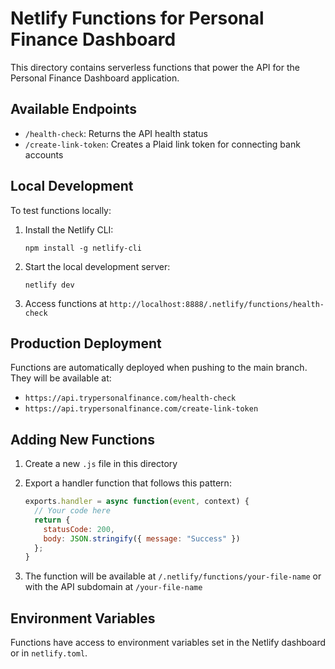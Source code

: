 # Netlify Functions for Personal Finance Dashboard

This directory contains serverless functions that power the API for the Personal Finance Dashboard application.

## Available Endpoints

- `/health-check`: Returns the API health status
- `/create-link-token`: Creates a Plaid link token for connecting bank accounts

## Local Development

To test functions locally:

1. Install the Netlify CLI:
   ```
   npm install -g netlify-cli
   ```

2. Start the local development server:
   ```
   netlify dev
   ```

3. Access functions at `http://localhost:8888/.netlify/functions/health-check`

## Production Deployment

Functions are automatically deployed when pushing to the main branch. They will be available at:

- `https://api.trypersonalfinance.com/health-check`
- `https://api.trypersonalfinance.com/create-link-token`

## Adding New Functions

1. Create a new `.js` file in this directory
2. Export a handler function that follows this pattern:
   ```javascript
   exports.handler = async function(event, context) {
     // Your code here
     return {
       statusCode: 200,
       body: JSON.stringify({ message: "Success" })
     };
   }
   ```

3. The function will be available at `/.netlify/functions/your-file-name` or with the API subdomain at `/your-file-name`

## Environment Variables

Functions have access to environment variables set in the Netlify dashboard or in `netlify.toml`. 